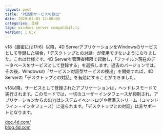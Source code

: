 ```yaml
---
layout: post
title: "対話型サービスの検出"
date: 2020-04-03 12:00:00
categories: 仕様
tags: windows server compatibility 
version: 1 8.x
---
```


v18（厳密には17r6）以降，4D ServerアプリケーションをWindowsのサービスとして登録した場合，「デスクトップとの対話」が使用できないようになりました。これは仕様です。4D Serverを管理者権限で起動し，「ファイル＞現在のデータベースをサービスとして登録する」を選択します。過去のバージョンでは，その後，Windowsの「サービス＞対話型サービスの検出」を開始すれば，4D Serverの「デスクトップとの対話」を有効にすることができました。

v18以降，サービスとして登録されたアプリケーションは，ヘッドレスモードで実行されます。このモードでは，一切のユーザーインタフェースが抑制され，アプリケーションからの出力はシステムイベントログや標準ストリーム（コマンドライン・インタフェース）に送られます。「デスクトップとの対話」は非サポートとなります。

<i class="fa fa-external-link" aria-hidden="true"></i> [doc.4d.com/](https://doc.4d.com/4Dv18/4D/18/Registering-a-Database-as-a-Service.300-4672427.ja.html)  
<i class="fa fa-external-link" aria-hidden="true"></i> [blog.4d.com](https://blog.4d.com/headless-4d-applications/)
